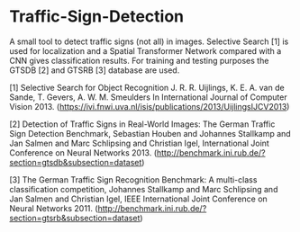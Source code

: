 # Traffic-Sign-Detection

A small tool to detect traffic signs (not all) in images.
Selective Search [1] is used for localization and
a Spatial Transformer Network compared with a CNN gives classification results.
For training and testing purposes the GTSDB [2] and GTSRB [3] database are used.


[1] Selective Search for Object Recognition
    J. R. R. Uijlings, K. E. A. van de Sande, T. Gevers, A. W. M. Smeulders
    In International Journal of Computer Vision 2013.
    (https://ivi.fnwi.uva.nl/isis/publications/2013/UijlingsIJCV2013)

[2] Detection of Traffic Signs in Real-World Images: The German Traffic Sign Detection Benchmark, 
	Sebastian Houben and Johannes Stallkamp and Jan Salmen and Marc Schlipsing and Christian Igel,
   	International Joint Conference on Neural Networks 2013.
   	(http://benchmark.ini.rub.de/?section=gtsdb&subsection=dataset)

[3] The German Traffic Sign Recognition Benchmark: A multi-class classification competition, 
    Johannes Stallkamp and Marc Schlipsing and Jan Salmen and Christian Igel,
    IEEE International Joint Conference on Neural Networks 2011.
    (http://benchmark.ini.rub.de/?section=gtsrb&subsection=dataset)
